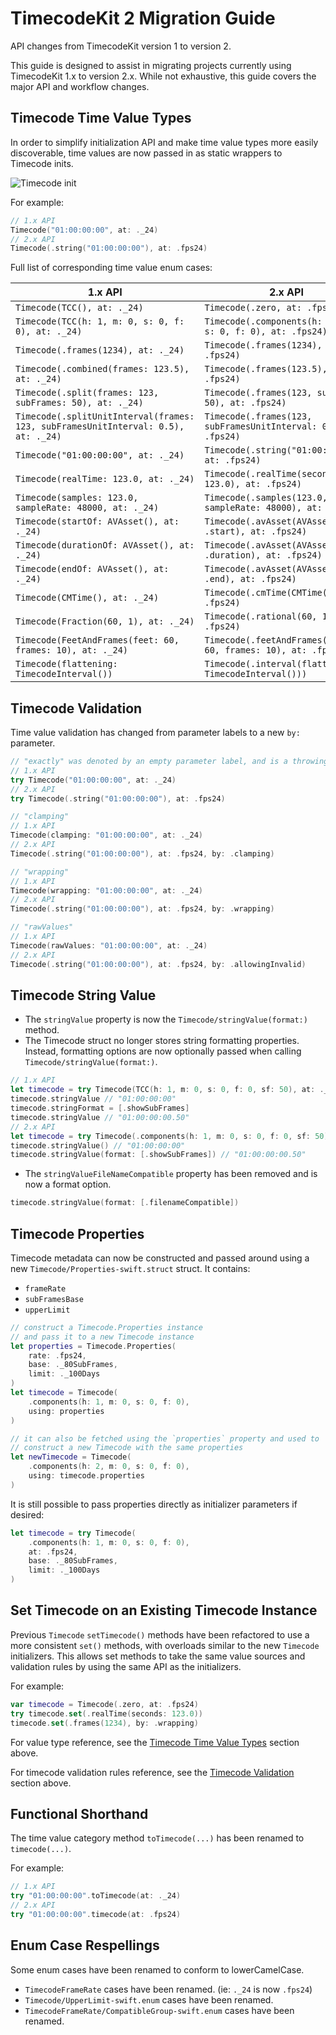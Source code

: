 # TimecodeKit 2 Migration Guide

API changes from TimecodeKit version 1 to version 2.

This guide is designed to assist in migrating projects currently using TimecodeKit 1.x to version 2.x. While not exhaustive, this guide covers the major API and workflow changes. 

## Timecode Time Value Types

In order to simplify initialization API and make time value types more easily discoverable, time values are now passed in as static wrappers to Timecode inits.

![Timecode init](timecode-init.png)

For example:

```swift
// 1.x API
Timecode("01:00:00:00", at: ._24)
// 2.x API
Timecode(.string("01:00:00:00"), at: .fps24)
```

Full list of corresponding time value enum cases:

| 1.x API                                                      | 2.x API                                                      |
| ------------------------------------------------------------ | ------------------------------------------------------------ |
| `Timecode(TCC(), at: ._24)`                                  | `Timecode(.zero, at: .fps24)`                                  |
| `Timecode(TCC(h: 1, m: 0, s: 0, f: 0), at: ._24)`            | `Timecode(.components(h: 1, m: 0, s: 0, f: 0), at: .fps24)`    |
| `Timecode(.frames(1234), at: ._24)`                          | `Timecode(.frames(1234), at: .fps24)`                          |
| `Timecode(.combined(frames: 123.5), at: ._24)`               | `Timecode(.frames(123.5), at: .fps24)`                         |
| `Timecode(.split(frames: 123, subFrames: 50), at: ._24)`     | `Timecode(.frames(123, subFrames: 50), at: .fps24)`            |
| `Timecode(.splitUnitInterval(frames: 123, subFramesUnitInterval: 0.5), at: ._24)` | `Timecode(.frames(123, subFramesUnitInterval: 0.5), at: .fps24)` |
| `Timecode("01:00:00:00", at: ._24)`                          | `Timecode(.string("01:00:00:00"), at: .fps24)`                 |
| `Timecode(realTime: 123.0, at: ._24)`                        | `Timecode(.realTime(seconds: 123.0), at: .fps24)`              |
| `Timecode(samples: 123.0, sampleRate: 48000, at: ._24)`      | `Timecode(.samples(123.0, sampleRate: 48000), at: .fps24)`     |
| `Timecode(startOf: AVAsset(), at: ._24)`                     | `Timecode(.avAsset(AVAsset(), .start), at: .fps24)`            |
| `Timecode(durationOf: AVAsset(), at: ._24)`                  | `Timecode(.avAsset(AVAsset(), .duration), at: .fps24)`         |
| `Timecode(endOf: AVAsset(), at: ._24)`                       | `Timecode(.avAsset(AVAsset(), .end), at: .fps24)`              |
| `Timecode(CMTime(), at: ._24)`                               | `Timecode(.cmTime(CMTime()), at: .fps24)`                      |
| `Timecode(Fraction(60, 1), at: ._24)`                        | `Timecode(.rational(60, 1), at: .fps24)`                       |
| `Timecode(FeetAndFrames(feet: 60, frames: 10), at: ._24)`    | `Timecode(.feetAndFrames(feet: 60, frames: 10), at: .fps24)`   |
| `Timecode(flattening: TimecodeInterval())`                   | `Timecode(.interval(flattening: TimecodeInterval()))`        |

## Timecode Validation

Time value validation has changed from parameter labels to a new `by:` parameter.

```swift
// "exactly" was denoted by an empty parameter label, and is a throwing init
// 1.x API
try Timecode("01:00:00:00", at: ._24)
// 2.x API
try Timecode(.string("01:00:00:00"), at: .fps24)

// "clamping"
// 1.x API
Timecode(clamping: "01:00:00:00", at: ._24)
// 2.x API
Timecode(.string("01:00:00:00"), at: .fps24, by: .clamping)

// "wrapping"
// 1.x API
Timecode(wrapping: "01:00:00:00", at: ._24)
// 2.x API
Timecode(.string("01:00:00:00"), at: .fps24, by: .wrapping)

// "rawValues"
// 1.x API
Timecode(rawValues: "01:00:00:00", at: ._24)
// 2.x API
Timecode(.string("01:00:00:00"), at: .fps24, by: .allowingInvalid)
```

## Timecode String Value

- The `stringValue` property is now the ``Timecode/stringValue(format:)`` method.
- The Timecode struct no longer stores string formatting properties. Instead, formatting options are now optionally passed when calling ``Timecode/stringValue(format:)``.

```swift
// 1.x API
let timecode = try Timecode(TCC(h: 1, m: 0, s: 0, f: 0, sf: 50), at: ._24)
timecode.stringValue // "01:00:00:00"
timecode.stringFormat = [.showSubFrames]
timecode.stringValue // "01:00:00:00.50"
// 2.x API
let timecode = try Timecode(.components(h: 1, m: 0, s: 0, f: 0, sf: 50), at: .fps24)
timecode.stringValue() // "01:00:00:00"
timecode.stringValue(format: [.showSubFrames]) // "01:00:00:00.50"
```

- The `stringValueFileNameCompatible` property has been removed and is now a format option.

```swift
timecode.stringValue(format: [.filenameCompatible])
```

## Timecode Properties

Timecode metadata can now be constructed and passed around using a new ``Timecode/Properties-swift.struct`` struct. It contains:

- `frameRate`
- `subFramesBase`
- `upperLimit`

```swift
// construct a Timecode.Properties instance
// and pass it to a new Timecode instance
let properties = Timecode.Properties(
    rate: .fps24,
    base: ._80SubFrames,
    limit: ._100Days
)
let timecode = Timecode(
    .components(h: 1, m: 0, s: 0, f: 0),
    using: properties
)

// it can also be fetched using the `properties` property and used to
// construct a new Timecode with the same properties
let newTimecode = Timecode(
    .components(h: 2, m: 0, s: 0, f: 0),
    using: timecode.properties
)
```

It is still possible to pass properties directly as initializer parameters if desired:

```swift
let timecode = try Timecode(
    .components(h: 1, m: 0, s: 0, f: 0), 
    at: .fps24,
    base: ._80SubFrames,
    limit: ._100Days
)
```

## Set Timecode on an Existing Timecode Instance

Previous `Timecode` `setTimecode()` methods have been refactored to use a more consistent `set()` methods, with overloads similar to the new `Timecode` initializers.
This allows set methods to take the same value sources and validation rules by using the same API as the initializers.

For example:

```swift
var timecode = Timecode(.zero, at: .fps24)
try timecode.set(.realTime(seconds: 123.0))
timecode.set(.frames(1234), by: .wrapping)
```

For value type reference, see the [Timecode Time Value Types](#Timecode-Time-Value-Types) section above.

For timecode validation rules reference, see the [Timecode Validation](#Timecode-Validation) section above.

## Functional Shorthand

The time value category method `toTimecode(...)` has been renamed to `timecode(...)`.

For example:

```swift
// 1.x API
try "01:00:00:00".toTimecode(at: ._24)
// 2.x API
try "01:00:00:00".timecode(at: .fps24)
```

## Enum Case Respellings

Some enum cases have been renamed to conform to lowerCamelCase.

- ``TimecodeFrameRate`` cases have been renamed. (ie: `._24` is now `.fps24`)
- ``Timecode/UpperLimit-swift.enum`` cases have been renamed.
- ``TimecodeFrameRate/CompatibleGroup-swift.enum`` cases have been renamed.
